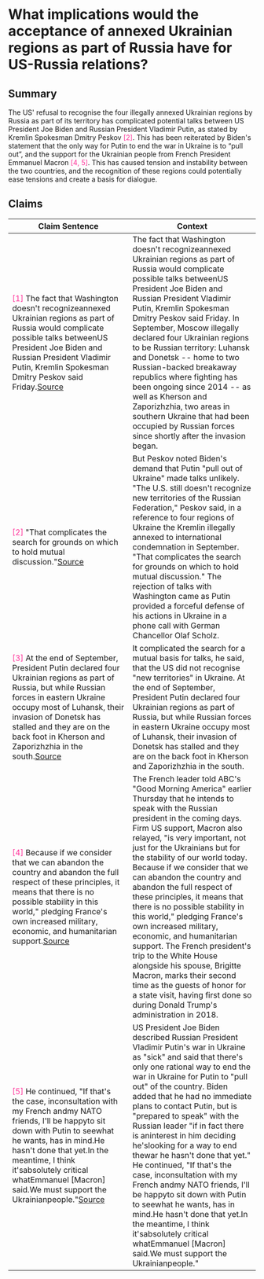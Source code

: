 # What implications would the acceptance of annexed Ukrainian regions as part of Russia have for US-Russia relations?

## Summary
The US' refusal to recognise the four illegally annexed Ukrainian regions by Russia as part of its territory has complicated potential talks between US President Joe Biden and Russian President Vladimir Putin, as stated by Kremlin Spokesman Dmitry Peskov <font color=#FF3399>[2]</font>. This has been reiterated by Biden's statement that the only way for Putin to end the war in Ukraine is to “pull out”, and the support for the Ukrainian people from French President Emmanuel Macron <font color=#FF3399>[4, 5]</font>. This has caused tension and instability between the two countries, and the recognition of these regions could potentially ease tensions and create a basis for dialogue.

## Claims
| Claim Sentence | Context |
|---|---|
|<font color=#FF3399>[1]</font> The fact that Washington doesn't recognizeannexed Ukrainian regions as part of Russia would complicate possible talks betweenUS President Joe Biden and Russian President Vladimir Putin, Kremlin Spokesman Dmitry Peskov said Friday.<a href="https://www.cnn.com/europe/live-news/russia-ukraine-war-news-12-02-22/h_0d8bad7427b5e0e17a20d642d25862d8" target="_blank">Source</a>| The fact that Washington doesn't recognizeannexed Ukrainian regions as part of Russia would complicate possible talks betweenUS President Joe Biden and Russian President Vladimir Putin, Kremlin Spokesman Dmitry Peskov said Friday. In September, Moscow illegally declared four Ukrainian regions to be Russian territory: Luhansk and Donetsk -- home to two Russian-backed breakaway republics where fighting has been ongoing since 2014 -- as well as Kherson and Zaporizhzhia, two areas in southern Ukraine that had been occupied by Russian forces since shortly after the invasion began.|
|<font color=#FF3399>[2]</font> "That complicates the search for grounds on which to hold mutual discussion."<a href="https://www.npr.org/2022/12/02/1140278989/putin-turns-down-biden-talks-ukraine-war" target="_blank">Source</a>| But Peskov noted Biden's demand that Putin "pull out of Ukraine" made talks unlikely. "The U.S. still doesn't recognize new territories of the Russian Federation," Peskov said, in a reference to four regions of Ukraine the Kremlin illegally annexed to international condemnation in September. "That complicates the search for grounds on which to hold mutual discussion." The rejection of talks with Washington came as Putin provided a forceful defense of his actions in Ukraine in a phone call with German Chancellor Olaf Scholz.|
|<font color=#FF3399>[3]</font> At the end of September, President Putin declared four Ukrainian regions as part of Russia, but while Russian forces in eastern Ukraine occupy most of Luhansk, their invasion of Donetsk has stalled and they are on the back foot in Kherson and Zaporizhzhia in the south.<a href="https://www.bbc.com/news/world-europe-63832151" target="_blank">Source</a>| It complicated the search for a mutual basis for talks, he said, that the US did not recognise "new territories" in Ukraine. At the end of September, President Putin declared four Ukrainian regions as part of Russia, but while Russian forces in eastern Ukraine occupy most of Luhansk, their invasion of Donetsk has stalled and they are on the back foot in Kherson and Zaporizhzhia in the south.|
|<font color=#FF3399>[4]</font> Because if we consider that we can abandon the country and abandon the full respect of these principles, it means that there is no possible stability in this world," pledging France's own increased military, economic, and humanitarian support.<a href="https://www.cnn.com/europe/live-news/russia-ukraine-war-news-12-01-22/h_e5100935b49d028450b37e2437d1be0f" target="_blank">Source</a>| The French leader told ABC's "Good Morning America" earlier Thursday that he intends to speak with the Russian president in the coming days. Firm US support, Macron also relayed, "is very important, not just for the Ukrainians but for the stability of our world today. Because if we consider that we can abandon the country and abandon the full respect of these principles, it means that there is no possible stability in this world," pledging France's own increased military, economic, and humanitarian support. The French president's trip to the White House alongside his spouse, Brigitte Macron, marks their second time as the guests of honor for a state visit, having first done so during Donald Trump's administration in 2018.|
|<font color=#FF3399>[5]</font> He continued, "If that's the case, inconsultation with my French andmy NATO friends, I'll be happyto sit down with Putin to seewhat he wants, has in mind.He hasn't done that yet.In the meantime, I think it'sabsolutely critical whatEmmanuel [Macron] said.We must support the Ukrainianpeople."<a href="https://www.cnn.com/europe/live-news/russia-ukraine-war-news-12-01-22/h_1afcfca3d8508076ab0eada482ed1206" target="_blank">Source</a>| US President Joe Biden described Russian President Vladimir Putin's war in Ukraine as "sick" and said that there's only one rational way to end the war in Ukraine for Putin to "pull out" of the country. Biden added that he had no immediate plans to contact Putin, but is "prepared to speak" with the Russian leader "if in fact there is aninterest in him deciding he'slooking for a way to end thewar he hasn't done that yet." He continued, "If that's the case, inconsultation with my French andmy NATO friends, I'll be happyto sit down with Putin to seewhat he wants, has in mind.He hasn't done that yet.In the meantime, I think it'sabsolutely critical whatEmmanuel [Macron] said.We must support the Ukrainianpeople."|
